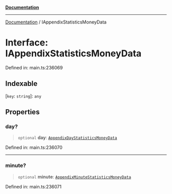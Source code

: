 [**Documentation**](../README.md)

***

[Documentation](../README.md) / IAppendixStatisticsMoneyData

# Interface: IAppendixStatisticsMoneyData

Defined in: main.ts:236069

## Indexable

\[`key`: `string`\]: `any`

## Properties

### day?

> `optional` **day**: [`AppendixDayStatisticsMoneyData`](../classes/AppendixDayStatisticsMoneyData.md)

Defined in: main.ts:236070

***

### minute?

> `optional` **minute**: [`AppendixMinuteStatisticsMoneyData`](../classes/AppendixMinuteStatisticsMoneyData.md)

Defined in: main.ts:236071
